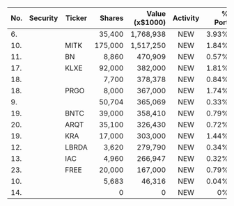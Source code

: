 No. | Security | Ticker | Shares | Value (x$1000) | Activity | % Port
|--- | --- | --- | ---:| ---:|:---:| ---:|
 6.|||35,400|1,768,938|NEW|3.93%|rel="bookmark"></a>
10.||MITK</a>|175,000|1,517,250|NEW|1.84%|<a href=rel="bookmark"></a>
11.||BN</a>|8,860|470,909|NEW|0.57%|<a href=rel="bookmark"></a>
17.||KLXE</a>|92,000|382,000|NEW|1.81%|<a href=rel="bookmark"></a>
18.|||7,700|378,378|NEW|0.84%|rel="bookmark"></a>
18.||PRGO</a>|8,000|367,000|NEW|1.74%|<a href=rel="bookmark"></a>
9.|||50,704|365,069|NEW|0.33%|rel="bookmark"></a>
19.||BNTC</a>|39,000|358,410|NEW|0.79%|<a href=rel="bookmark"></a>
20.||ARQT</a>|35,100|326,430|NEW|0.72%|<a href=rel="bookmark"></a>
19.||KRA</a>|17,000|303,000|NEW|1.44%|<a href=rel="bookmark"></a>
12.||LBRDA</a>|3,620|279,790|NEW|0.34%|<a href=rel="bookmark"></a>
13.||IAC</a>|4,960|266,947|NEW|0.32%|<a href=rel="bookmark"></a>
23.||FREE</a>|20,000|167,000|NEW|0.79%|<a href=rel="bookmark"></a>
10.|||5,683|46,316|NEW|0.04%|rel="bookmark"></a>
14.|||0|0|NEW|0%|rel="bookmark"></a>
